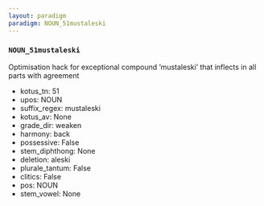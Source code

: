 ```yaml
---
layout: paradigm
paradigm: NOUN_51mustaleski
---
```

### ` NOUN_51mustaleski `

Optimisation hack for exceptional compound ’mustaleski’ that inflects in all parts with agreement
* kotus_tn: 51
* upos: NOUN
* suffix_regex: mustaleski
* kotus_av: None
* grade_dir: weaken
* harmony: back
* possessive: False
* stem_diphthong: None
* deletion: aleski
* plurale_tantum: False
* clitics: False
* pos: NOUN
* stem_vowel: None
